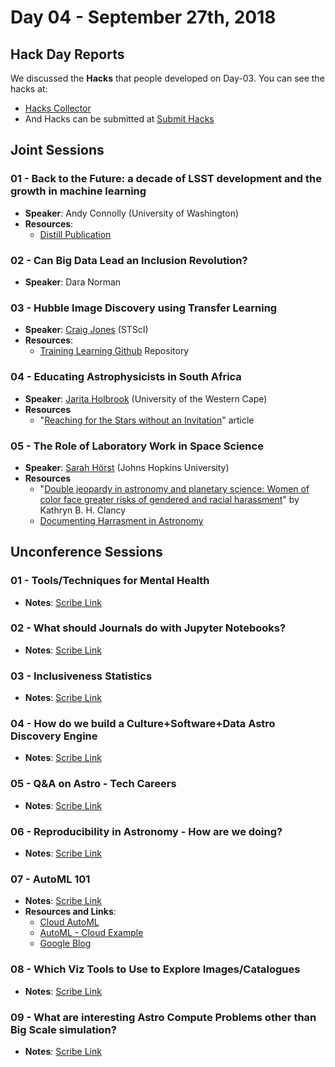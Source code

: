 # Day 04 - September 27th, 2018

## Hack Day Reports

We discussed the **Hacks** that people developed on Day-03.
You can see the hacks at:

- [Hacks Collector](https://dotastro.github.io/hacks-collector/)
- And Hacks can be submitted at [Submit Hacks](https://dotastronomy-hack-submitter.herokuapp.com/)

## Joint Sessions

### 01 - Back to the Future: a decade of LSST development and the growth in machine learning

- **Speaker**: Andy Connolly (University of Washington)
- **Resources**:
    - [Distill Publication](https://distill.pub/)

### 02 - Can Big Data Lead an Inclusion Revolution?

- **Speaker**: Dara Norman

### 03 - Hubble Image Discovery using Transfer Learning

- **Speaker**: [Craig Jones](https://github.com/brechmos-stsci) (STScI)
- **Resources**:
    - [Training Learning Github](https://github.com/brechmos-stsci/transfer-learning) Repository

### 04 - Educating Astrophysicists in South Africa

- **Speaker**: [Jarita Holbrook](https://www.linkedin.com/in/jarita-holbrook-b6524b1/) (University of the Western Cape)
- **Resources**
    - "[Reaching for the Stars without an Invitation](https://www.americanscientist.org/article/reaching-for-the-stars-without-an-invitation)" article

### 05 - The Role of Laboratory Work in Space Science

- **Speaker**: [Sarah Hörst](http://www.sarahhorst.com/) (Johns Hopkins University)
- **Resources**
    - "[Double jeopardy in astronomy and planetary science: Women of color face greater risks of gendered and racial harassment](https://agupubs.onlinelibrary.wiley.com/doi/abs/10.1002/2017JE005256)" by Kathryn B. H. Clancy
    - [Documenting Harrasment in Astronomy](https://www.insidehighered.com/news/2017/07/11/survey-data-point-widespread-problems-female-and-minority-scholars-astronomy)


## Unconference Sessions

### 01 - Tools/Techniques for Mental Health

- **Notes**: [Scribe Link](https://docs.google.com/document/d/1yDC1IFjeAuPD_KTyukmfMpC_PxN-rzx23BejQQCDyYk/edit)

    
### 02 - What should Journals do with Jupyter Notebooks?

- **Notes**: [Scribe Link](https://docs.google.com/document/d/1S1H1wAjtOTKKZ66aNz3E82q51oSeRZbH0yQLNT0AC1k/edit)

### 03 - Inclusiveness Statistics

- **Notes**: [Scribe Link](https://docs.google.com/document/d/1HqoqkwDBock0_lWj-r2YboG2UNGQ8_Lbf8E03NQoLB4/edit)

### 04 - How do we build a Culture+Software+Data Astro Discovery Engine

- **Notes**: [Scribe Link](https://docs.google.com/document/d/1A5xc7lKXL3LWQtZZ-NAXkF9iFL4SkxP5OmoeV5Gnfwc/edit)

### 05 - Q&A on Astro - Tech Careers

- **Notes**: [Scribe Link](https://docs.google.com/document/d/1E7D6cIeUpFwAic1PYieBPVd79_Tb85MFZmloQsd8dqg/edit)

### 06 - Reproducibility in Astronomy - How are we doing?

- **Notes**: [Scribe Link](https://docs.google.com/document/d/1-UKfyF5jaRuIn98fTZUMSoW3incfCNzrxmn97rcggk4/edit)

### 07 - AutoML 101

- **Notes**: [Scribe Link](https://docs.google.com/document/d/1pT6gw_F2o4FoN0esi7AidN_7tBoPaSNFTc60jh4ejEc/edit)
- **Resources and Links**:
    - [Cloud AutoML](https://cloud.google.com/automl/)
    - [AutoML - Cloud Example](https://codelabs.developers.google.com/codelabs/cloud-automl-vision-intro/index.html?index=..%2F..%2Findex#0)
    - [Google Blog](https://ai.googleblog.com/)


### 08 - Which Viz Tools to Use to Explore Images/Catalogues

- **Notes**: [Scribe Link](https://docs.google.com/document/d/1CdvSY-1sjOIG9bDD4YdCRrVvohfTu7P74gEHajFaZGc/edit)

### 09 - What are interesting Astro Compute Problems other than Big Scale simulation?

- **Notes**: [Scribe Link](https://docs.google.com/document/d/1TFP6WCmRbxdNPFmh8NxEon4CwDK1h1vG2yEoMzH1S8A/edit)
